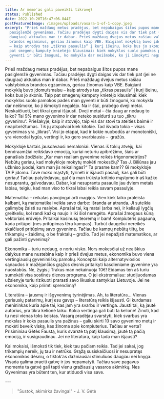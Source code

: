 ```yaml
---
title: Ar meme’as gali paveikti tikrovę?
status: Published
date: 2022-10-20T16:47:06.844Z
postFeaturedImage: /images/uploads/vasara-1-of-1-copy.jpeg
excerpt: "Prieš maždaug metus pradėjus, bet nepabaigus šitos pupos mane
  pasiglemžė gyvenimas. Tačiau pradėjęs dygti daigas vis dar tiek pat (jei ne
  daugiau) aktualus man ir dabar. Prieš maždaug dvejus metus rašiau valstybinius
  brandos egzaminus, geriau žinomus kaip VBE. Baigiant mokyklą buvo įdomu/smalsu
  – kaip atrodys tas „tikras pasaulis“ į kurį išeinu, koks bus jo skonis. Taip
  pat smegenų kamputy knietėjo klausimai: kiek mokyklos suolo pamokos padės man
  gyventi ir būti žmogumi, ko mokykla dar neišmokė, ko ji išmokyti negalėjo."
---
```

Prieš maždaug metus pradėjus, bet nepabaigus šitos pupos mane pasiglemžė gyvenimas. Tačiau pradėjęs dygti daigas vis dar tiek pat (jei ne daugiau) aktualus man ir dabar. Prieš maždaug dvejus metus rašiau valstybinius brandos egzaminus, geriau žinomus kaip VBE. Baigiant mokyklą buvo įdomu/smalsu – kaip atrodys tas „tikras pasaulis“ į kurį išeinu, koks bus jo skonis. Taip pat smegenų kamputy knietėjo klausimai: kiek mokyklos suolo pamokos padės man gyventi ir būti žmogumi, ko mokykla dar neišmokė, ko ji išmokyti negalėjo. Na ir štai, prabėgo dveji metai. Neskaičiuoti, bet tikrai gerai išjausti. Dveji metai – čia daug ar nedaug to laiko? Tai 9% mano gyvenimo ir dar neteko susidurti su tuo „tikru gyvenimu“. Priešakyje, kaip ir stovėjo, taip vis dar stovi ta ateities baimė ir neapibrėžtumas. Tik jų atspalviai kiek kitokie. Tad išvada tokia – visas gyvenimas yra „tikras“. Visi jo etapai, kad ir kokie nuobodūs ar monotoniški, yra vienodai lygūs, vertingi ir, ko gero svarbiausia –  gražūs.

Mokykloje kartais jausdavausi nemaloniai. Vienas iš tokių atvejų, kai bendraamžiai reikšdavo emociją, kuriai neturiu apibrėžimo, šiais ar panašiais žodžiais: „Kur man realiam gyvenime reikės trigonometrijos? Nebūtų geriau, kad mokykloje mokytų mokėti mokesčių? Tas J. Biliūnas jau užkniso juodai, kam man jis reikalingas?“ Ta prasme kam?? Gi mokykloje TAIP įdomu. Tave moko mąstyti, tyrinėti ir išjausti pasaulį, kas gali būti geriau! Tačiau patylėdavau, gal čia man trūksta kritinio mąstymo ir aš kažko nesuprantu, galvodavau. Dabar, kai nesuprantu pasaulio jau dviem metais labiau, teigiu, kad man viso to tikrai labai reikia savam pasaulyje.

Matematika – reikalas pavojingai arti magijos. Vien kiek laiko praleista kalbant, ką matematikai veikia savo darbe: išranda ar atranda. Ji suteikia galimybę žaisti su realybe. Aprašai tai, ką matai (arba ne), ir keliauji lygčių greitkeliu, kol randi kažką naujo ir iki šiol neregėto. Aprašai žmogaus kūną vektoriais erdvėje. Pritaikai kosinusų teoremą ir bam! Kompiuteris pagauna, kada pritūpei (nes pritūpimas tėra kampas). Turbūt daugeliui nereikės skaičiuoti pritūpimų savo gyvenime. Tačiau be kampų nebūtų tiltų, be trikampių – žaidimų, o be fraktalų – grožio. Tad jei nepažįsti matematikos, ar gali pažinti gyvenimą?

Ekonomika – turiu nedaug, o noriu visko. Nors mokesčiai už neaiškius dalykus mane nustebina kaip ir prieš dvejus metus, ekonomika buvo viena vertingiausių gyvenimiškų pamokų. Konceptai kaip alternatyviosios sąnaudos ir mažėjančios grąžos dėsnis pritaikyti kasdieniame gyvenime yra nuostabūs. Ne, žygis į Trakus man nekainuoja 10€! Eidamas ten aš turiu sumokėti visa sostinės dienos programa. O jei ekstremaliau: studijuodamas užsienyje turiu rizikuoti prarasti savo likusius santykius Lietuvoje. Jei ne ekonomika, kaip priimti sprendimą?

Literatūra – jausmų ir išgyvenimų tyrinėjimas. Ah, ta literatūra... Vienas geriausių patarimų, kurį esu gavęs – literatūrą reikia išjausti. Gi kurdamas menininkas kuria apie tai, kas jam yra svarbu ir vertinga. Jausti tai, ką jautė autorius, yra tikra kelionė laiku. Kokia vertinga gali būti ta kelionė! Žinoti, kad tu nesi vienas toks keistas. Vasarą pradėjau svarstyti, kiek svarbus yra mokslas ir koks pasaulis yra pažinus – galiu skirti 10 savo gyvenimo metų ir mokėti beveik viską, kas žinoma apie kompiuterius. Tačiau ar verta? Prisiminiau Gėtės Faustą, kuris svarstė tą patį klausimą, jautė tą pačią emociją, ir susigraudinau. Jei ne literatūra, kaip tada man išjausti?

Kai mokaisi, išmoksti tik tiek, kiek tau pačiam reikia. Tad jei sakai, jog trikampių nereik, jų tau ir netrūks. Grąžą susiskaičiuosi ir nesupratęs ekonomikos dėsnių, o tiktok‘as dažniausiai stimuliuos daugiau nei knyga. Visada galima praeiti gatvę ir jos nepamatyti. Tačiau save pagavus momente ta gatvė gali tapti vienu gražiausių vasaros akimirkų. Nes Gyvenimas yra būtent ten, kur atiduodi visa save.

-﻿--
>﻿"Sustok, akimirka žavinga!"
-﻿ J. V. Gėtė